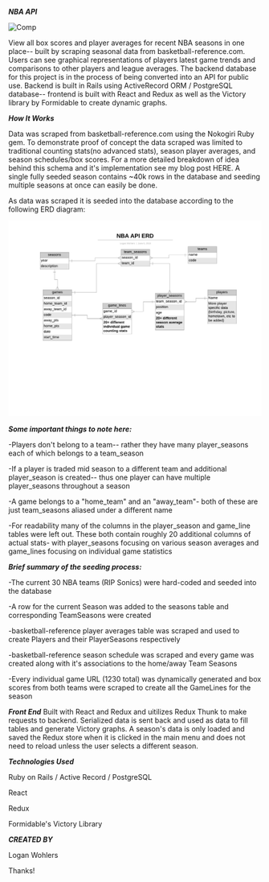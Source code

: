 ***NBA API***

![Comp](src/assets/playershowcase.gif)

View all box scores and player averages for recent NBA seasons in one place-- built by scraping seasonal data from basketball-reference.com.   Users can see graphical representations of players latest game trends and comparisons to other players and league averages.  The backend database for this project is in the process of being converted into an API for public use.  Backend is built in Rails using ActiveRecord ORM / PostgreSQL database-- frontend is built with React and Redux as well as the Victory library by Formidable to create dynamic graphs.


***How It Works***

Data was scraped from basketball-reference.com using the Nokogiri Ruby gem.  To demonstrate proof of concept the data scraped was limited to traditional counting stats(no advanced stats), season player averages, and season schedules/box scores.  For a more detailed breakdown of idea behind this schema and it's implementation see my blog post HERE.  A single fully seeded season contains ~40k rows in the database and seeding multiple seasons at once can easily be done.

As data was scraped it is seeded into the database according to the following ERD diagram:


![ERD](src/assets/NBAPIERD2.png)


***Some important things to note here:***

-Players don't belong to a team-- rather they have many player_seasons each of which belongs to a team_season

-If a player is traded mid season to a different team and additional player_season is created-- thus one player can have multiple player_seasons throughout a season

-A game belongs to a "home_team" and an "away_team"- both of these are just team_seasons aliased under a different name

-For readability many of the columns in the player_season and game_line tables were left out.  These both contain roughly 20 additional columns of actual stats- with player_seasons focusing on various season averages and game_lines focusing on individual game statistics


***Brief summary of the seeding process:***


-The current 30 NBA teams (RIP Sonics) were hard-coded and seeded into the database

-A row for the current Season was added to the seasons table and corresponding TeamSeasons were created

-basketball-reference player averages table was scraped and  used to create Players and their PlayerSeasons respectively
	
-basketball-reference season schedule was scraped and every game was created along with it's associations to the home/away Team Seasons
	
-Every individual game URL (1230 total) was dynamically generated and box scores from both teams were scraped to create all the GameLines for the season


***Front End***
Built with React and Redux and uitilizes Redux Thunk to make requests to backend.  Serialized data is sent back and used as data to fill tables and generate Victory graphs.  A season's data is only loaded and saved the Redux store when it is clicked in the main menu and does not need to reload unless the user selects a different season.


***Technologies Used***

Ruby on Rails / Active Record / PostgreSQL

React 

Redux

Formidable's Victory Library


***CREATED BY***

Logan Wohlers

Thanks!


